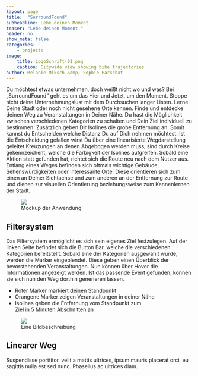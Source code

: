 ```yaml
---
layout: page
title:  "SurroundFound"
subheadline: Lebe deinen Moment.
teaser: "Lebe deinen Moment."
header: no
show_meta: false
categories:
    - projects
image:
    title: LogoSchrift-01.png
    caption: Citywide view showing bike trajectories
author: Melanie Miksch &amp; Sophie Parschat
---
```


Du möchtest etwas unternehmen, doch weißt nicht wo und was? Bei „SurroundFound“ geht es um das Hier und Jetzt, um den Moment. Stoppe nicht deine Unternehmungslust mit dem Durchsuchen langer Listen. Lerne Deine Stadt oder noch nicht gesehene Orte kennen. Finde und entdecke deinen Weg zu Veranstaltungen in Deiner Nähe. Du hast die Möglichkeit zwischen verschiedenen Kategorien zu schalten und Dein Ziel individuell zu bestimmen. Zusätzlich geben Dir Isolines die grobe Entfernung an. Somit kannst du Entscheiden welche Distanz Du auf Dich nehmen möchtest. Ist die Entscheidung gefallen wirst Du über eine linearisierte Wegdarstellung geleitet.Kreuzungen an denen Abgebogen werden muss, sind durch Kreise gekennzeichent, welche die Farbigkeit der Isolines aufgreifen. Sobald eine Aktion statt gefunden hat, richtet sich die Route neu nach dem Nutzer aus. Entlang eines Weges befinden sich oftmals wichtige Gebäude, Sehenswürdigkeiten oder interessante Orte. Diese orientieren sich zum einen an Deiner Sichtachse und zum anderen an der Entfernung zur Route und dienen zur visuellen Orientierung beziehungsweise zum
Kennenlernen der Stadt.

<figure>
  <img src="{{ site.urlimg }}/SurroundFound_Mockup.png" />
  <figcaption >Mockup der Anwendung</figcaption>
</figure>

## Filtersystem

Das Filtersystem ermöglicht es sich sein eigenes Ziel festzulegen. Auf der linken Seite befindet sich die Button Bar, welche die verschiedenen Kategorien bereitstellt. Sobald eine der Kategorien ausgewählt wurde, werden die Marker eingeblendet. Diese geben einen Überblick der bevorstehenden Veranstaltungen. Nun können über Hover die Informationen angezeigt werden. Ist das passende Event gefunden, können sie sich nun den Weg dorthin generieren lassen.


* Roter Marker markiert deinen Standpunkt
* Orangene Marker zeigen Veranstaltungen in deiner Nähe
* Isolines geben die Entfernung vom Standpunkt zum <br />
  Ziel in 5 Minuten Abschnitten an

<figure>
  <img src="{{ site.urlimg }}/cf-view2-london-draft.jpg" />
  <figcaption >Eine Bildbeschreibung</figcaption>
</figure>


## Linearer Weg
Suspendisse porttitor, velit a mattis ultrices, ipsum mauris placerat orci, eu sagittis nulla est sed nunc. Phasellus ac ultrices diam.
